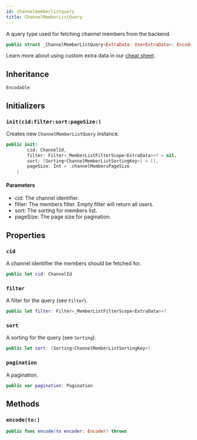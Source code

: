 ```yaml
---
id: channelmemberlistquery 
title: ChannelMemberListQuery
--- 
```


A query type used for fetching channel members from the backend.

``` swift
public struct _ChannelMemberListQuery<ExtraData: UserExtraData>: Encodable 
```

> 

Learn more about using custom extra data in our [cheat sheet](https://github.com/GetStream/stream-chat-swift/wiki/Cheat-Sheet#working-with-extra-data).

## Inheritance

`Encodable`

## Initializers

### `init(cid:filter:sort:pageSize:)`

Creates new `ChannelMemberListQuery` instance.

``` swift
public init(
        cid: ChannelId,
        filter: Filter<_MemberListFilterScope<ExtraData>>? = nil,
        sort: [Sorting<ChannelMemberListSortingKey>] = [],
        pageSize: Int = .channelMembersPageSize
    ) 
```

#### Parameters

  - cid: The channel identifier.
  - filter: The members filter. Empty filter will return all users.
  - sort: The sorting for members list.
  - pageSize: The page size for pagination.

## Properties

### `cid`

A channel identifier the members should be fetched for.

``` swift
public let cid: ChannelId
```

### `filter`

A filter for the query (see `Filter`).

``` swift
public let filter: Filter<_MemberListFilterScope<ExtraData>>?
```

### `sort`

A sorting for the query (see `Sorting`).

``` swift
public let sort: [Sorting<ChannelMemberListSortingKey>]
```

### `pagination`

A pagination.

``` swift
public var pagination: Pagination
```

## Methods

### `encode(to:)`

``` swift
public func encode(to encoder: Encoder) throws 
```
